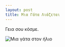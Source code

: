 ```yaml
---
layout: post
title: Μια Γάτα Λιάζεται
---
```


Γεια σου κόσμε.

<!--more-->

![Μια γάτα στον ήλιο](/assets/img/cat.jpg)
